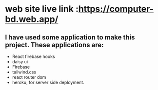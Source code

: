 # web site live link :https://computer-bd.web.app/

## I have used some application to make this project. These applications are:

- React firebase hooks
- daisy ui
- Firebase
- tailwind.css
- react router dom
- heroku, for server side deployment.
